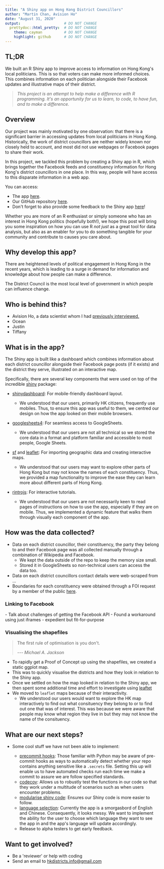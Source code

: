 ```yaml
---
title: "A Shiny app on Hong Kong District Councillors"
author: "Martin Chan, Avision Ho"
date: "August 31, 2020"
output:                    # DO NOT CHANGE
  prettydoc::html_pretty:  # DO NOT CHANGE
    theme: cayman          # DO NOT CHANGE
    highlight: github      # DO NOT CHANGE
---
```


## TL;DR
We built an R Shiny app to improve access to information on Hong Kong's local politicians. This is so that voters can make more informed choices. This combines information on each politician alongside their Facebook updates and illustrative maps of their district.

> *This project is an attempt to help make a difference with R programming. It's an opportunity for us to learn, to code, to have fun, and to make a difference.*

## Overview
Our project was mainly motivated by one observation: that there is a significant barrier in accessing updates from local politicians in Hong Kong. Historically, the work of district councillors are neither widely known nor closely held to account, and most did not use webpages or Facebook pages to share their work. 

In this project, we tackled this problem by creating a Shiny app in R, which brings together the Facebook feeds and constituency information for Hong Kong's district councillors in one place. In this way, people will have access to this disparate information in a web app.

You can access:

- The app [here](https://hkdistricts-info.shinyapps.io/dashboard-hkdistrictcouncillors/). 
- Our GitHub repository [here](https://github.com/avisionh/dashboard-hkdistrictcouncillors). 
- Don't forget to also provide some feedback to the Shiny app [here](https://hkdistrictsinfo.typeform.com/to/gFHC02gE)!

Whether you are more of an R enthusiast or simply someone who has an interest in Hong Kong politics (hopefully both!), we hope this post will bring you some inspiration on how you can use R _not just_ as a great tool for data analysis, but also as an enabler for you to do something tangible for your community and contribute to causes you care about. 

## Why develop this app?
There are heightened levels of political engagement in Hong Kong in the recent years, which is leading to a surge in demand for information and knowledge about how people can make a difference. 

The District Council is the most local level of government in which people can influence change.

## Who is behind this?
- Avision Ho, a data scientist whom I had [previously interviewed.](https://martinctc.github.io/blog/data-chats-an-interview-with-avision-ho/)
- Ocean
- Justin
- Tiffany

## What is in the app?

The Shiny app is built like a dashboard which combines information about each district councillor alongside their Facebook page posts (if it exists) and the district they serve, illustrated on an interactive map.

Specifically, there are several key components that were used on top of the incredible [shiny](https://github.com/rstudio/shiny) package:

- [shinydashboard](https://github.com/rstudio/shinydashboard): For mobile-friendly dashboard layout.
    + We understood that our users, primarily HK citizens, frequently use mobiles. Thus, to ensure this app was useful to them, we centred our design on how the app looked on their mobile browsers.
    
- [googlesheets4](https://github.com/tidyverse/googlesheets4): For seamless access to GoogleSheets.
    + We understood that our users are not all technical so we stored the core data in a format and platform familiar and accessible to most people, Google Sheets.
    
- [sf](https://github.com/r-spatial/sf) and [leaflet](https://github.com/rstudio/leaflet): For importing geographic data and creating interactive maps.
    + We understood that our users may want to explore other parts of Hong Kong but may not know the names of each constituency. Thus, we provided a map functionality to improve the ease they can learn more about different parts of Hong Kong.

- [rintrojs](https://github.com/carlganz/rintrojs): For interactive tutorials.
    + We understood that our users are not necessarily keen to read pages of instructions on how to use the app, especially if they are on mobile. Thus, we implemented a dynamic feature that walks them through visually each component of the app.

## How was the data collected?

<Insert screenshot>

- Data on each district councillor, their constituency, the party they belong to and their Facebook page was all collected manually through a combination of Wikipedia and Facebook.
    + We kept the data outside of the repo to keep the memory size small.
    + Stored it in GoogleSheets so non-technical users can access the data too.
- Data on each district councillors contact details were web-scraped from ...
- Boundaries for each constituency were obtained through a FOI request by a member of the public [here](https://accessinfo.hk/en/request/shapefileshp_for_2019_district_c).

### Linking to Facebook
<Insert screenshot>
- Talk about challenges of getting the Facebook API
- Found a workaround using just iframes - expedient but fit-for-purpose

### Visualising the shapefiles 

<Insert screenshot>

> The first rule of optimisation is you don't.
>
> --- *Michael A. Jackson*

- To rapidly get a Proof of Concept up using the shapefiles, we created a static ggplot map.
- This was to quickly visualise the districts and how they look in relation to the Shiny app.
- Once we settled on how the map looked in relation to the Shiny app, we then spent some additional time and effort to investigate using [leaftet](https://github.com/rstudio/leaflet)
- We moved to `leaflet` maps because of their interactivity. 
     + We understood our users would want to explore the HK map interactively to find out what consituency they belong to or to find out one that was of interest. This was because we were aware that people may know what region they live in but they may not know the name of the consituency.

## What are our next steps?
- Some cool stuff we have not been able to implement:

    + [precommit hooks](https://github.com/Hong-Kong-Districts-Info/dashboard-hkdistrictcouncillors/issues/17): Those familiar with Python may be aware of pre-commit hooks as ways to automatically detect whether your repo contains anything sensitive like a `.secrets` file. Setting this up will enable us to have automated checks run each time we make a commit to assure we are follow specified standards.
    + [codecov](https://github.com/Hong-Kong-Districts-Info/dashboard-hkdistrictcouncillors/issues/33): Allows us to robustly test the functions in our code so that they work under a multitude of scenarios such as when users encounter problems.
    + [modularise shiny code](https://github.com/Hong-Kong-Districts-Info/dashboard-hkdistrictcouncillors/issues/26): Ensures our Shiny code is more easier to follow.
    + [language selection](https://github.com/Hong-Kong-Districts-Info/dashboard-hkdistrictcouncillors/issues/36): Currently the app is a smorgasbord of English and Chinese. Consequently, it looks messy. We want to implement the ability for the user to choose which language they want to see the app in and the app's language will update accordingly.
    + Release to alpha testers to get early feedback.
    
## Want to get involved?
- Be a 'reviewer' or help with coding
- Send an email to hkdistricts.info@gmail.com

